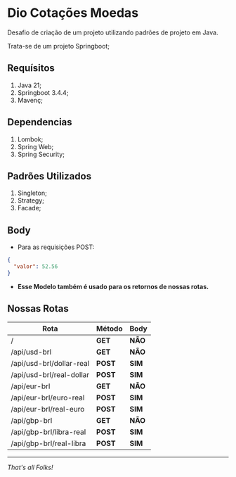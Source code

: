 # Dio Cotações Moedas
Desafio de criação de um projeto utilizando padrões de projeto em Java.

Trata-se de um projeto Springboot;

## Requísitos
1. Java 21;
2. Springboot 3.4.4;
3. Mavenç;

## Dependencias
1. Lombok;
2. Spring Web;
3. Spring Security;

## Padrões Utilizados
1. Singleton;
2. Strategy;
3. Facade;

## Body
* Para as requisições POST:

```json
{
  "valor": 52.56
}
```

* **Esse Modelo também é usado para os retornos de nossas rotas.**

## Nossas Rotas

| Rota                     | Método   | Body    |
|--------------------------|----------|---------|
| /                        | **GET**  | **NÃO** |
| /api/usd-brl             | **GET**  | **NÃO** |
| /api/usd-brl/dollar-real | **POST** | **SIM** |
| /api/usd-brl/real-dollar | **POST** | **SIM** |
| /api/eur-brl             | **GET**  | **NÃO** |
| /api/eur-brl/euro-real   | **POST** | **SIM** |
| /api/eur-brl/real-euro   | **POST** | **SIM** |
| /api/gbp-brl             | **GET**  | **NÃO** |
| /api/gbp-brl/libra-real  | **POST** | **SIM** |
| /api/gbp-brl/real-libra  | **POST** | **SIM** |

---
*That's all Folks!*
